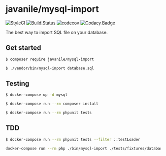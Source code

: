 # javanile/mysql-import

[![StyleCI](https://github.styleci.io/repos/159405453/shield?branch=master)](https://github.styleci.io/repos/159405453)
[![Build Status](https://travis-ci.org/javanile/mysql-import.svg?branch=master)](https://travis-ci.org/javanile/mysql-import)
[![codecov](https://codecov.io/gh/javanile/mysql-import/branch/master/graph/badge.svg)](https://codecov.io/gh/javanile/mysql-import)
[![Codacy Badge](https://api.codacy.com/project/badge/Grade/e3a4ba8d9efe47129a2f74618334ba2e)](https://www.codacy.com/app/francescobianco/mysql-import?utm_source=github.com&amp;utm_medium=referral&amp;utm_content=javanile/mysql-import&amp;utm_campaign=Badge_Grade)

The best way to import SQL file on your database.

## Get started

```bash
$ composer require javanile/mysql-import
```

```bash
$ ./vendor/bin/mysql-import database.sql
```

## Testing

```bash
$ docker-compose up -d mysql
```

```bash
$ docker-compose run --rm composer install
```

```bash
$ docker-compose run --rm phpunit tests
```

## TDD

```bash
$ docker-compose run --rm phpunit tests --filter ::testLoader
```

```bash
docker-compose run --rm php ./bin/mysql-import ./tests/fixtures/database.sql -psecret -utest --do-while
```
